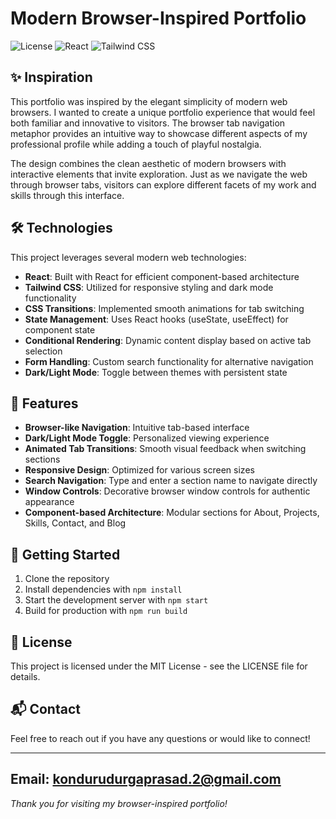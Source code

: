 # Modern Browser-Inspired Portfolio

![License](https://img.shields.io/badge/license-MIT-blue.svg)
![React](https://img.shields.io/badge/React-18.x-61DAFB.svg)
![Tailwind CSS](https://img.shields.io/badge/TailwindCSS-3.x-38B2AC.svg)

## ✨ Inspiration

This portfolio was inspired by the elegant simplicity of modern web browsers. I wanted to create a unique portfolio experience that would feel both familiar and innovative to visitors. The browser tab navigation metaphor provides an intuitive way to showcase different aspects of my professional profile while adding a touch of playful nostalgia.

The design combines the clean aesthetic of modern browsers with interactive elements that invite exploration. Just as we navigate the web through browser tabs, visitors can explore different facets of my work and skills through this interface.

## 🛠️ Technologies

This project leverages several modern web technologies:

- **React**: Built with React for efficient component-based architecture
- **Tailwind CSS**: Utilized for responsive styling and dark mode functionality
- **CSS Transitions**: Implemented smooth animations for tab switching
- **State Management**: Uses React hooks (useState, useEffect) for component state
- **Conditional Rendering**: Dynamic content display based on active tab selection
- **Form Handling**: Custom search functionality for alternative navigation
- **Dark/Light Mode**: Toggle between themes with persistent state

## 🌟 Features

- **Browser-like Navigation**: Intuitive tab-based interface
- **Dark/Light Mode Toggle**: Personalized viewing experience
- **Animated Tab Transitions**: Smooth visual feedback when switching sections
- **Responsive Design**: Optimized for various screen sizes
- **Search Navigation**: Type and enter a section name to navigate directly
- **Window Controls**: Decorative browser window controls for authentic appearance
- **Component-based Architecture**: Modular sections for About, Projects, Skills, Contact, and Blog

## 🚀 Getting Started

1. Clone the repository
2. Install dependencies with `npm install`
3. Start the development server with `npm start`
4. Build for production with `npm run build`

## 📝 License

This project is licensed under the MIT License - see the LICENSE file for details.

## 📬 Contact

Feel free to reach out if you have any questions or would like to connect!

---
## Email: kondurudurgaprasad.2@gmail.com

*Thank you for visiting my browser-inspired portfolio!*
